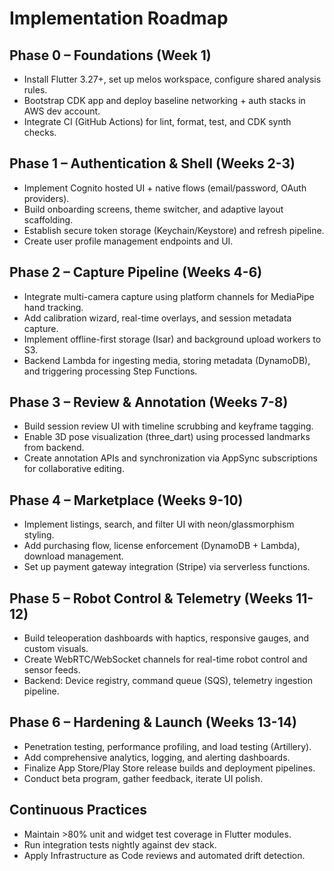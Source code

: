 # Implementation Roadmap

## Phase 0 – Foundations (Week 1)
- Install Flutter 3.27+, set up melos workspace, configure shared analysis rules.
- Bootstrap CDK app and deploy baseline networking + auth stacks in AWS dev account.
- Integrate CI (GitHub Actions) for lint, format, test, and CDK synth checks.

## Phase 1 – Authentication & Shell (Weeks 2-3)
- Implement Cognito hosted UI + native flows (email/password, OAuth providers).
- Build onboarding screens, theme switcher, and adaptive layout scaffolding.
- Establish secure token storage (Keychain/Keystore) and refresh pipeline.
- Create user profile management endpoints and UI.

## Phase 2 – Capture Pipeline (Weeks 4-6)
- Integrate multi-camera capture using platform channels for MediaPipe hand tracking.
- Add calibration wizard, real-time overlays, and session metadata capture.
- Implement offline-first storage (Isar) and background upload workers to S3.
- Backend Lambda for ingesting media, storing metadata (DynamoDB), and triggering processing Step Functions.

## Phase 3 – Review & Annotation (Weeks 7-8)
- Build session review UI with timeline scrubbing and keyframe tagging.
- Enable 3D pose visualization (three_dart) using processed landmarks from backend.
- Create annotation APIs and synchronization via AppSync subscriptions for collaborative editing.

## Phase 4 – Marketplace (Weeks 9-10)
- Implement listings, search, and filter UI with neon/glassmorphism styling.
- Add purchasing flow, license enforcement (DynamoDB + Lambda), download management.
- Set up payment gateway integration (Stripe) via serverless functions.

## Phase 5 – Robot Control & Telemetry (Weeks 11-12)
- Build teleoperation dashboards with haptics, responsive gauges, and custom visuals.
- Create WebRTC/WebSocket channels for real-time robot control and sensor feeds.
- Backend: Device registry, command queue (SQS), telemetry ingestion pipeline.

## Phase 6 – Hardening & Launch (Weeks 13-14)
- Penetration testing, performance profiling, and load testing (Artillery).
- Add comprehensive analytics, logging, and alerting dashboards.
- Finalize App Store/Play Store release builds and deployment pipelines.
- Conduct beta program, gather feedback, iterate UI polish.

## Continuous Practices
- Maintain >80% unit and widget test coverage in Flutter modules.
- Run integration tests nightly against dev stack.
- Apply Infrastructure as Code reviews and automated drift detection.
